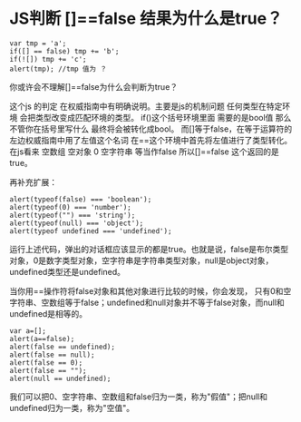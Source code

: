 # JS判断 []==false 结果为什么是true？

```
var tmp = 'a';
if([] == false) tmp += 'b';
if(![]) tmp += 'c';
alert(tmp); //tmp 值为 ？
```

你或许会不理解[]==false为什么会判断为true？

这个js 的判定 在权威指南中有明确说明。主要是js的机制问题 任何类型在特定环境 会把类型改变成匹配环境的类型。
if()这个括号环境里面 需要的是bool值 那么不管你在括号里写什么 最终将会被转化成bool。
而[]等于false，在等于运算符的左边权威指南中用了左值这个名词 在==这个环境中首先将左值进行了类型转化。
在js看来 空数组 空对象 0 空字符串 等当作false 所以[]==false 这个返回的是true。

再补充扩展：

```
alert(typeof(false) === 'boolean');
alert(typeof(0) === 'number');
alert(typeof("") === 'string');
alert(typeof(null) === 'object');
alert(typeof undefined === 'undefined');
```

运行上述代码，弹出的对话框应该显示的都是true。也就是说，false是布尔类型对象，0是数字类型对象，空字符串是字符串类型对象，null是object对象，undefined类型还是undefined。

当你用==操作符将false对象和其他对象进行比较的时候，你会发现， 只有0和空字符串、空数组等于false；undefined和null对象并不等于false对象，而null和undefined是相等的。

```
var a=[];
alert(a==false);
alert(false == undefined);
alert(false == null);
alert(false == 0);
alert(false == "");
alert(null == undefined);
```

我们可以把0、空字符串、空数组和false归为一类，称为"假值"；把null和undefined归为一类，称为"空值"。